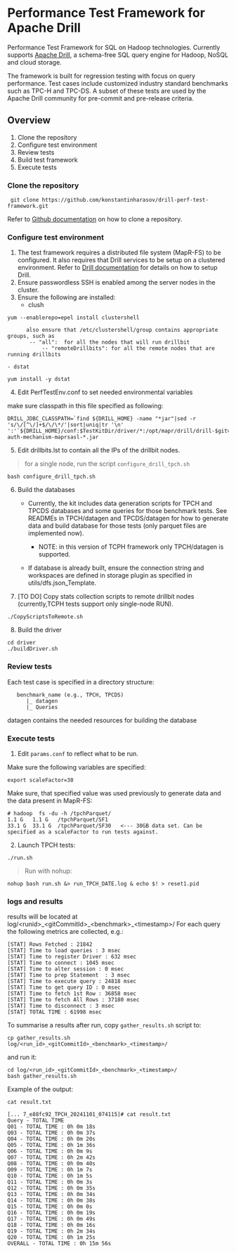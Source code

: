 # Performance Test Framework for Apache Drill

Performance Test Framework for SQL on Hadoop technologies. Currently supports [Apache Drill](http://drill.apache.org/), a schema-free SQL query engine for Hadoop, NoSQL and cloud storage.

The framework is built for regression testing with focus on query performance. Test cases include customized industry standard benchmarks such as TPC-H and TPC-DS. A subset of these tests are used by the Apache Drill community for pre-commit and pre-release criteria.

## Overview
 1. Clone the repository
 2. Configure test environment
 3. Review tests
 4. Build test framework
 5. Execute tests

### Clone the repository
```
 git clone https://github.com/konstantinharasov/drill-perf-test-framework.git
```
Refer to [Github documentation](https://help.github.com/articles/cloning-a-repository) on how to clone a repository. 

### Configure test environment
 1. The test framework requires a distributed file system (MapR-FS) to be configured. 
It also requires that Drill services to be setup on a clustered environment. 
Refer to [Drill documentation](http://drill.apache.org/docs/installing-drill-in-distributed-mode) for details on how to setup Drill.
 2. Ensure passwordless SSH is enabled among the server nodes in the cluster. 
 3. Ensure the following are installed:
	- clush
```
yum --enablerepo=epel install clustershell
```
          also ensure that /etc/clustershell/group contains appropriate groups, such as 
	       -- "all":  for all the nodes that will run drillbit
               -- "remoteDrillbits": for all the remote nodes that are running drillbits 
	  
	- dstat
```
yum install -y dstat
```
	
 4. Edit PerfTestEnv.conf to set needed environmental variables

make sure classpath in this file specified as following:

```
DRILL_JDBC_CLASSPATH=`find ${DRILL_HOME} -name "*jar"|sed -r 's/\/[^\/]+$/\/\*/'|sort|uniq|tr '\n' ':'`${DRILL_HOME}/conf:$TestKitDir/driver/*:/opt/mapr/drill/drill-$gitv/jars/drill-auth-mechanism-maprsasl-*.jar
```

 5. Edit drillbits.lst to contain all the IPs of the drillbit nodes.

> for a single node, run the script `configure_drill_tpch.sh`

```
bash configure_drill_tpch.sh
```

 6. Build the databases  
   	- Currently, the kit includes data generation scripts for TPCH and TPCDS databases and some queries for those benchmark tests.
       See READMEs in TPCH/datagen and TPCDS/datagen for how to generate data and build database for those tests (only parquet files are implemented now).
       - NOTE: in this version of TCPH framework only TPCH/datagen is supported.
      
	- If database is already built, ensure the connection string and workspaces are defined in storage plugin as specified in utils/dfs.json_Template.
 7. [TO DO] Copy stats collection scripts to remote drillbit nodes (currently,TCPH tests support only single-node RUN).
```
./CopyScriptsToRemote.sh
```
 8. Build the driver
```
cd driver
./buildDriver.sh
```

### Review tests
Each test case is specified in a directory structure:
```
   benchmark_name (e.g., TPCH, TPCDS)
      |_ datagen
      |_ Queries
```
 datagen contains the needed resources for building the database

### Execute tests
1. Edit `params.conf` to reflect what to be run.

Make sure the following variables are specified:

```
export scaleFactor=30
```

Make sure, that specified value was used previously to generate data and the data present in MapR-FS:

```
# hadoop  fs -du -h /tpchParquet/
1.1 G   1.1 G   /tpchParquet/SF1
33.1 G  33.1 G  /tpchParquet/SF30   <--- 30GB data set. Can be specified as a scaleFactor to run tests against.
```

2. Launch TPCH tests:

```
./run.sh
```

> Run with nohup:
 
```
nohup bash run.sh &> run_TPCH_DATE.log & echo $! > reset1.pid
```

### logs and results
results will be located at log/\<runid\>\_\<gitCommitId\>\_\<benchmark\>\_\<timestamp\>/
For each query the following metrics are collected, e.g.:
```
[STAT] Rows Fetched : 21842
[STAT] Time to load queries : 3 msec
[STAT] Time to register Driver : 632 msec
[STAT] Time to connect : 1045 msec
[STAT] Time to alter session : 0 msec
[STAT] Time to prep Statement  : 3 msec
[STAT] Time to execute query : 24818 msec
[STAT] Time to get query ID : 0 msec
[STAT] Time to fetch 1st Row : 36858 msec
[STAT] Time to fetch All Rows : 37180 msec
[STAT] Time to disconnect : 3 msec
[STAT] TOTAL TIME : 61998 msec
```

To summarise a results after run, copy `gather_results.sh` script to:

```
cp gather_results.sh log/<run_id>_<gitCommitId>_<benchmark>_<timestamp>/
```

and run it:

```
cd log/<run_id>_<gitCommitId>_<benchmark>_<timestamp>/
bash gather_results.sh
```

Example of the output:

```
cat result.txt

[... 7_e88fc92_TPCH_20241101_074115]# cat result.txt
Query - TOTAL TIME
Q01 - TOTAL TIME : 0h 0m 18s
Q03 - TOTAL TIME : 0h 0m 37s
Q04 - TOTAL TIME : 0h 0m 20s
Q05 - TOTAL TIME : 0h 1m 36s
Q06 - TOTAL TIME : 0h 0m 9s
Q07 - TOTAL TIME : 0h 2m 42s
Q08 - TOTAL TIME : 0h 0m 40s
Q09 - TOTAL TIME : 0h 1m 7s
Q10 - TOTAL TIME : 0h 1m 5s
Q11 - TOTAL TIME : 0h 0m 3s
Q12 - TOTAL TIME : 0h 0m 35s
Q13 - TOTAL TIME : 0h 0m 34s
Q14 - TOTAL TIME : 0h 0m 38s
Q15 - TOTAL TIME : 0h 0m 0s
Q16 - TOTAL TIME : 0h 0m 19s
Q17 - TOTAL TIME : 0h 0m 49s
Q18 - TOTAL TIME : 0h 0m 16s
Q19 - TOTAL TIME : 0h 2m 34s
Q20 - TOTAL TIME : 0h 1m 25s
OVERALL - TOTAL TIME : 0h 15m 56s
```
 
